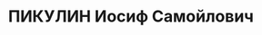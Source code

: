 ---
title: ПИКУЛИН Иосиф Самойлович
description: "1894 року народження, м. Кременчук Харківської області, єврей, освіта\
  \ початкова, член ВКП(б). Проживав: м. Сталіно (м. Донецьк) Донецької області, 8\
  \ лінія, буд. № 161, кв. 20. Керуючий облкоммунбанком. \n  Заарештований 29 липня\
  \ 1937 року. Засуджений виїзною сесією військової колегії Верховного Суду СРСР у\
  \ м. Сталіно до розстрілу з конфіскацією майна. Вирок приведений до виконання у\
  \ м. Сталіно 3 грудня 1937 року. \n  Реабілітований у 1957 році."
---